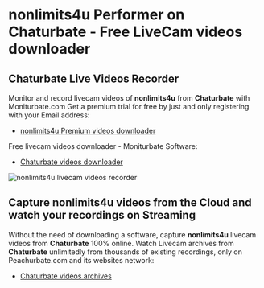 # nonlimits4u Performer on Chaturbate - Free LiveCam videos downloader

## Chaturbate Live Videos Recorder

Monitor and record livecam videos of **nonlimits4u** from **Chaturbate** with Moniturbate.com
Get a premium trial for free by just and only registering with your Email address:
* [nonlimits4u Premium videos downloader](https://moniturbate.com/request-demo-licence-key.html)

Free livecam videos downloader - Moniturbate Software:
* [Chaturbate videos downloader](https://moniturbate.com/moniturbate-download-software.html)

![nonlimits4u livecam videos recorder](https://peachurnet.com/templates/moniturbate-software.png)


## Capture nonlimits4u videos from the Cloud and watch your recordings on Streaming

Without the need of downloading a software, capture **nonlimits4u** livecam videos from **Chaturbate** 100% online.
Watch Livecam archives from **Chaturbate** unlimitedly from thousands of existing recordings, only on Peachurbate.com and its websites network:
* [Chaturbate videos archives](https://peachurnet.com/)